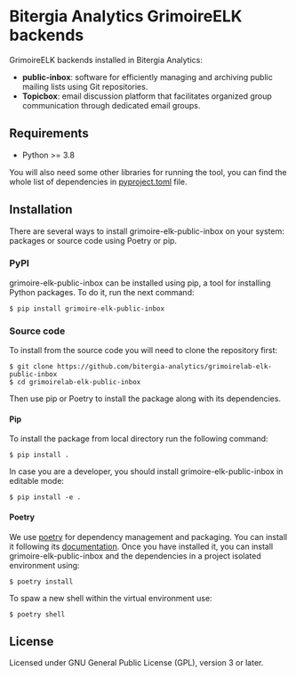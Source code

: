 # Bitergia Analytics GrimoireELK backends

GrimoireELK backends installed in Bitergia Analytics:
- **public-inbox**: software for efficiently managing and archiving public mailing
lists using Git repositories.
- **Topicbox**: email discussion platform that facilitates organized group
communication through dedicated email groups.

## Requirements

 * Python >= 3.8

You will also need some other libraries for running the tool, you can find the
whole list of dependencies in [pyproject.toml](pyproject.toml) file.

## Installation

There are several ways to install grimoire-elk-public-inbox on your system: packages or source 
code using Poetry or pip.

### PyPI

grimoire-elk-public-inbox can be installed using pip, a tool for installing Python packages. 
To do it, run the next command:
```
$ pip install grimoire-elk-public-inbox
```

### Source code

To install from the source code you will need to clone the repository first:
```
$ git clone https://github.com/bitergia-analytics/grimoirelab-elk-public-inbox
$ cd grimoirelab-elk-public-inbox
```

Then use pip or Poetry to install the package along with its dependencies.

#### Pip
To install the package from local directory run the following command:
```
$ pip install .
```
In case you are a developer, you should install grimoire-elk-public-inbox in editable mode:
```
$ pip install -e .
```

#### Poetry
We use [poetry](https://python-poetry.org/) for dependency management and 
packaging. You can install it following its [documentation](https://python-poetry.org/docs/#installation).
Once you have installed it, you can install grimoire-elk-public-inbox and the dependencies in 
a project isolated environment using:
```
$ poetry install
```
To spaw a new shell within the virtual environment use:
```
$ poetry shell
```

## License

Licensed under GNU General Public License (GPL), version 3 or later.
